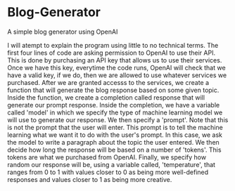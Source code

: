 # Blog-Generator
A simple blog generator using OpenAI

I will atempt to explain the program using little to no technical terms.
The first four lines of code are asking permission to OpenAI to use their API. This is done by purchasing an API key that allows us to use their services.
Once we have this key, everytime the code runs, OpenAI will check that we have a valid key, if we do, then we are allowed to use whatever services we purchased.
After we are granted accesss to the services, we create a function that will generate the blog response based on some given topic.
Inside the function, we create a completion called response that will generate our prompt response. Inside the completion, we have a variable called 'model' in which
we specify the type of machine learning model we will use to generate our response.
We then specify a 'prompt'. Note that this is not the prompt that the user will enter. This prompt is to tell the machine learning what we want it to do with the user's
prompt. In this case, we ask the model to write a paragraph about the topic the user entered.
We then decide how long the response will be based on a number of 'tokens'. This tokens are what we purchased from OpenAI.
Finally, we specify how random our response will be, using a variable called, 'temperature', that ranges from 0 to 1 with values closer to 0 as being more well-defined
responses and values closer to 1 as being more creative.
